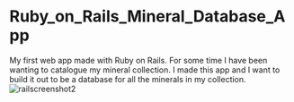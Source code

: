 # Ruby_on_Rails_Mineral_Database_App
My first web app made with Ruby on Rails. For some time I have been wanting to catalogue my mineral collection. I made this app and I want to build it out to be a database for all the minerals in my collection.
![railscreenshot2](https://user-images.githubusercontent.com/99769547/172659135-37d3a1cc-20c0-46aa-b32c-5974398db2f3.png)
